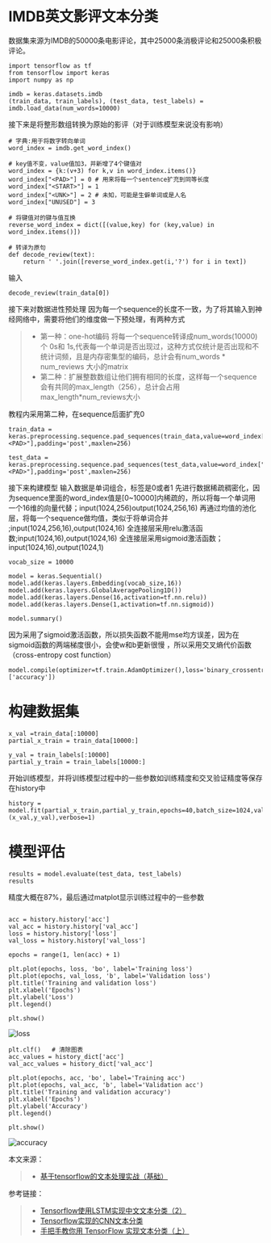 # IMDB英文影评文本分类

数据集来源为IMDB的50000条电影评论，其中25000条消极评论和25000条积极评论。

```python?linenums
import tensorflow as tf
from tensorflow import keras
import numpy as np

imdb = keras.datasets.imdb
(train_data, train_labels), (test_data, test_labels) = imdb.load_data(num_words=10000)
```

接下来是将整形数组转换为原始的影评（对于训练模型来说没有影响）

```python?linenums
# 字典:用于将数字转向单词
word_index = imdb.get_word_index()

# key值不变，value值加3，并新增了4个键值对
word_index = {k:(v+3) for k,v in word_index.items()}
word_index["<PAD>"] = 0 # 用来将每一个sentence扩充到同等长度
word_index["<START>"] = 1
word_index["<UNK>"] = 2 # 未知，可能是生僻单词或是人名
word_index["UNUSED"] = 3

# 将键值对的键与值互换
reverse_word_index = dict([(value,key) for (key,value) in word_index.items()])

# 转译为原句
def decode_review(text):
    return ' '.join([reverse_word_index.get(i,'?') for i in text])
```

输入

```python?linenums
decode_review(train_data[0])
```

接下来对数据进性预处理
因为每一个sequence的长度不一致，为了将其输入到神经网络中，需要将他们的维度做一下预处理，有两种方式

> * 第一种：one-hot编码 将每一个sequence转译成num_words(10000)个 0s和 1s,代表每一个单词是否出现过，这种方式仅统计是否出现和不统计词频，且是内存密集型的编码，总计会有num_words * num_reviews 大小的matrix
> * 第二种：扩展整数数组让他们拥有相同的长度，这样每一个sequence会有共同的max_length（256），总计会占用 max_length*num_reviews大小

教程内采用第二种，在sequence后面扩充0

```python?linenums
train_data = keras.preprocessing.sequence.pad_sequences(train_data,value=word_index["<PAD>"],padding='post',maxlen=256)

test_data = keras.preprocessing.sequence.pad_sequences(test_data,value=word_index["<PAD>"],padding='post',maxlen=256)
```

接下来构建模型
输入数据是单词组合，标签是0或者1
先进行数据稀疏稠密化，因为sequence里面的word_index值是[0~10000]内稀疏的，所以将每一个单词用一个16维的向量代替；input(1024,256)output(1024,256,16)
再通过均值的池化层，将每一个sequence做均值，类似于将单词合并 ;input(1024,256,16),output(1024,16)
全连接层采用relu激活函数;input(1024,16),output(1024,16)
全连接层采用sigmoid激活函数；input(1024,16),output(1024,1)

```python?linenums
vocab_size = 10000

model = keras.Sequential()
model.add(keras.layers.Embedding(vocab_size,16))
model.add(keras.layers.GlobalAveragePooling1D())
model.add(keras.layers.Dense(16,activation=tf.nn.relu))
model.add(keras.layers.Dense(1,activation=tf.nn.sigmoid))

model.summary()
```

因为采用了sigmoid激活函数，所以损失函数不能用mse均方误差，因为在sigmoid函数的两端梯度很小，会使w和b更新很慢 ，所以采用交叉熵代价函数（cross-entropy cost function）

```python?linenums
model.compile(optimizer=tf.train.AdamOptimizer(),loss='binary_crossentropy',metrics=['accuracy'])
```

#  构建数据集

```python?linenums
x_val =train_data[:10000]
partial_x_train = train_data[10000:]

y_val = train_labels[:10000]
partial_y_train = train_labels[10000:]
```

开始训练模型，并将训练模型过程中的一些参数如训练精度和交叉验证精度等保存在history中

```python?linenums
history = model.fit(partial_x_train,partial_y_train,epochs=40,batch_size=1024,validation_data=(x_val,y_val),verbose=1)
```

# 模型评估

```python?linenums
results = model.evaluate(test_data, test_labels)
results
```

精度大概在87%，最后通过matplot显示训练过程中的一些参数

```python?linenumsimport matplotlib.pyplot as plt

acc = history.history['acc']
val_acc = history.history['val_acc']
loss = history.history['loss']
val_loss = history.history['val_loss']

epochs = range(1, len(acc) + 1)

plt.plot(epochs, loss, 'bo', label='Training loss')
plt.plot(epochs, val_loss, 'b', label='Validation loss')
plt.title('Training and validation loss')
plt.xlabel('Epochs')
plt.ylabel('Loss')
plt.legend()

plt.show()
```

![loss](https://static.flyai.com/loss.png)

```python?linenums
plt.clf()   # 清除图表
acc_values = history_dict['acc']
val_acc_values = history_dict['val_acc']

plt.plot(epochs, acc, 'bo', label='Training acc')
plt.plot(epochs, val_acc, 'b', label='Validation acc')
plt.title('Training and validation accuracy')
plt.xlabel('Epochs')
plt.ylabel('Accuracy')
plt.legend()

plt.show()
```

![accuracy](https://static.flyai.com/accuracy.png)







本文来源：

> * [基于tensorflow的文本处理实战（基础）](https://blog.csdn.net/sun_xiao_kai/article/details/93081561)

参考链接：

> * [Tensorflow使用LSTM实现中文文本分类（2）](https://blog.csdn.net/missyougoon/article/details/89419235)
> * [Tensorflow实现的CNN文本分类](https://blog.csdn.net/u011239443/article/details/80497184)
> * [手把手教你用 TensorFlow 实现文本分类（上）](https://www.leiphone.com/news/201705/4CFBFH5szAubNQiK.html)
